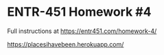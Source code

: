 # ENTR-451 Homework #4

Full instructions at https://entr451.com/homework-4/

https://placesihavebeen.herokuapp.com/